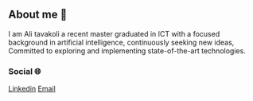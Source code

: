 ## About me 📝

I am Ali tavakoli a recent master graduated in ICT with a focused background in artificial intelligence, continuously seeking new ideas, 
Committed to exploring and implementing state-of-the-art technologies.

### Social 🌐
[Linkedin](https://www.linkedin.com/in/ali-tavakoliyaraki/)
[Email](ali.tavakoli.yaraki1@gmail.com)

